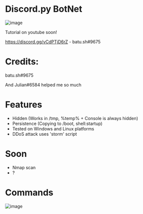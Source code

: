 # Discord.py BotNet
![image](https://user-images.githubusercontent.com/104208624/202854669-6d08daef-eae2-438b-a354-78b8accb7cb5.png)

Tutorial on youtube soon!

https://discord.gg/vCdPTjD6rZ - batu.sh#9675

# Credits:
batu.sh#9675

And Julian#6584 helped me so much

# Features
* Hidden (Works in /tmp, %temp% + Console is always hidden)
* Persistence (Copying to /boot, shell:startup)
* Tested on Windows and Linux platforms
* DDoS attack uses 'storm' script

# Soon
* Nmap scan
* ?

# Commands
![image](https://user-images.githubusercontent.com/104208624/202913065-d15ab99c-2320-4fb5-866e-ea2b91c2c87c.png)

